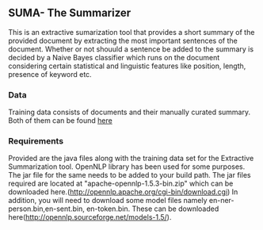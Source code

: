 ## SUMA- The Summarizer

This is an extractive sumarization tool that provides a short summary of the provided document by extracting the most 
important sentences of the document. Whether or not shouuld a sentence be added to the summary is decided by a Naive Bayes classifier which runs on the document considering certain statistical and linguistic features like position, length, presence of keyword etc.

### Data
Training data consists of documents and their manually curated summary. Both of them can be found [here](https://github.com/thechange/SUMA-The-Summarizer/tree/master/data)

### Requirements

Provided are the java files along with the training data set for the Extractive Summarization tool. 
OpenNLP library has been used for some purposes. The jar file for the same needs to be added to your build path.
The jar files required are located at "apache-opennlp-1.5.3-bin.zip" which can be downloaded here.(http://opennlp.apache.org/cgi-bin/download.cgi)
In addition, you will need to download some model files namely en-ner-person.bin,en-sent.bin, en-token.bin. 
These can be downloaded here(http://opennlp.sourceforge.net/models-1.5/).
